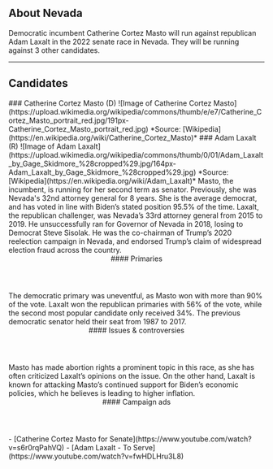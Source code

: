 ## About Nevada
Democratic incumbent Catherine Cortez Masto will run against republican Adam Laxalt in the 2022 senate race in Nevada. They will be running against 3 other candidates. 


---

## Candidates

<Grid>
  <Box>
    ### Catherine Cortez Masto (D)
    ![Image of Catherine Cortez Masto](https://upload.wikimedia.org/wikipedia/commons/thumb/e/e7/Catherine_Cortez_Masto_portrait_red.jpg/191px-Catherine_Cortez_Masto_portrait_red.jpg)
    *Source: [Wikipedia](https://en.wikipedia.org/wiki/Catherine_Cortez_Masto)*
  </Box>
  <Box>
    ### Adam Laxalt (R)
    ![Image of Adam Laxalt](https://upload.wikimedia.org/wikipedia/commons/thumb/0/01/Adam_Laxalt_by_Gage_Skidmore_%28cropped%29.jpg/164px-Adam_Laxalt_by_Gage_Skidmore_%28cropped%29.jpg)
    *Source: [Wikipedia](https://en.wikipedia.org/wiki/Adam_Laxalt)*
  </Box>

  <Box>
    Masto, the incumbent, is running for her second term as senator. Previously, she was Nevada's 32nd attorney general for 8 years. She is the average democrat, and has voted in line with Biden’s stated position 95.5% of the time.
  </Box>
  <Box>
    Laxalt, the republican challenger, was Nevada’s 33rd attorney general from 2015 to 2019. He unsuccessfully ran for Governor of Nevada in 2018, losing to Democrat Steve Sisolak. He was the co-chairman of Trump’s 2020 reelection campaign in Nevada, and endorsed Trump’s claim of widespread election fraud across the country. 
  </Box>

  <Header>
    #### Primaries
  </Header>
  <Box>
    The democratic primary was uneventful, as Masto won with more than 90% of the vote.
  </Box>
  <Box>
    Laxalt won the republican primaries with 56% of the vote, while the second most popular candidate only received 34%. The previous democratic senator held their seat from 1987 to 2017. 

  </Box>

  <Header>
    #### Issues & controversies
  </Header>

  <WideBox>
    Masto has made abortion rights a prominent topic in this race, as she has often criticized Laxalt’s opinions on the issue. On the other hand, Laxalt is known for attacking Masto’s continued support for Biden’s economic policies, which he believes is leading to higher inflation. 

  </WideBox>
 
  <Header>
    #### Campaign ads
  </Header>
  <Box>
    - [Catherine Cortez Masto for Senate](https://www.youtube.com/watch?v=s6r0rqPahVQ)
  </Box>
  <Box>
    - [Adam Laxalt - To Serve](https://www.youtube.com/watch?v=fwHDLHru3L8)
  </Box>
</Grid>
